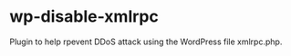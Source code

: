 wp-disable-xmlrpc
=================

Plugin to help rpevent DDoS attack using the WordPress file xmlrpc.php.
